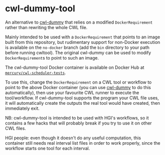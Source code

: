 # cwl-dummy-tool

An alternative to [cwl-dummy][] that relies on a modified
`DockerRequirement` rather than rewriting the whole CWL file.

Mainly intended to be used with a `DockerRequirement` that points to an
image built from this repository, but rudimentary support for non-Docker
execution is available on the `no-docker` branch (add the `bin`
directory to your path before running cwltool). The original cwl-dummy
can be used to modify `DockerRequirement`s to point to such an image.

The cwl-dummy-tool Docker container is available on Docker Hub at
[`mercury/cwl-scheduler-tests`](https://hub.docker.com/r/mercury/cwl-scheduler-tests/).

To use this, change the `DockerRequirement` on a CWL tool or workflow to
point to the above Docker container (you can use [cwl-dummy][] to do
this automatically), then use your favourite CWL runner to execute the
tool/workflow. If cwl-dummy-tool supports the program your CWL file
uses, it will automatically create the outputs the real tool would have
created, then immediately exit.

NB: cwl-dummy-tool is intended to be used with HGI's workflows, so it
contains a few hacks that will probably break if you try to use it on
other CWL files.

HGI people: even though it doesn't do any useful computation, this
container still needs real interval list files in order to work
properly, since the workflow starts one tool for each interval.

[cwl-dummy]: https://github.com/wtsi-hgi/cwl-dummy
